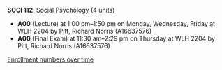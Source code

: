 **SOCI 112**: Social Psychology (4 units)

- **A00** (Lecture) at 1:00 pm–1:50 pm on Monday, Wednesday, Friday at WLH 2204 by Pitt, Richard Norris (A16637576)
- **A00** (Final Exam) at 11:30 am–2:29 pm on Thursday at WLH 2204 by Pitt, Richard Norris (A16637576)

[Enrollment numbers over time](./SOCI112.tsv)
